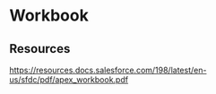 # Workbook

## Resources

https://resources.docs.salesforce.com/198/latest/en-us/sfdc/pdf/apex_workbook.pdf

